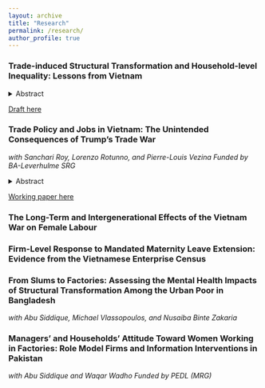```yaml
---
layout: archive
title: "Research"
permalink: /research/
author_profile: true
--- 
```


### Trade-induced Structural Transformation and Household-level Inequality: Lessons from Vietnam 
<details>

  _Funded by STEG - CEPR_
<summary> Abstract </summary>

There is little consensus on whether access to foreign export markets can promote gender equality in developing countries. This paper leverages the US-Vietnam Bilateral Trade Agreement (BTA) that came into force in 2001 as a natural experiment to explore whether the disproportionate expansion of the female-intensive wearing apparel sector can trigger the structural transformation of the female labour force in a way which promotes gender equality at the household level. By using a difference-in-differences strategy and through relying on panel data, I find that women residing in provinces that were more exposed to the BTA were more likely to work in the wearing apparel sector and increased their income relative to their husbands. I then examine whether the improvement in labour market opportunities and relative income of women led to changes in the allocation of resources that could be indicative of higher female intrahousehold bargaining power. I find that household consumption of `female-preferred' goods did not increase in provinces that experienced more exposure to the BTA.

</details>

[Draft here](https://anrisakaki.github.io/files/Trade_induced_structural_transformation_and_the_spousal_wage_gap.pdf)

### Trade Policy and Jobs in Vietnam: The Unintended Consequences of Trump’s Trade War
_with Sanchari Roy, Lorenzo Rotunno, and Pierre-Louis Vezina_
_Funded by BA-Leverhulme SRG_
<details>
<summary> Abstract </summary>

We use the US-China trade war as an exogenous shock to export opportunities in Vietnam and examine its effect on Vietnam’s exports and labor markets. We find that Vietnamese exports to the US were around 40 percent higher in 2020 relative to 2017 in sectors hit by US tariffs on Chinese products. This increase is driven by both new export product varieties and increased exports in existing categories. This expansion in export opportunities led to job creation and increased working hours in affected sectors relative to non-affected ones. It also led to an increase in wages, even more so for women workers.

</details>

[Working paper here](https://anrisakaki.github.io/files/Trump_and_Vietnam.pdf)

### The Long-Term and Intergenerational Effects of the Vietnam War on Female Labour

### Firm-Level Response to Mandated Maternity Leave Extension: Evidence from the Vietnamese Enterprise Census

### From Slums to Factories: Assessing the Mental Health Impacts of Structural Transformation Among the Urban Poor in Bangladesh
_with Abu Siddique, Michael Vlassopoulos, and Nusaiba Binte Zakaria_

### Managers’ and Households’ Attitude Toward Women Working in Factories: Role Model Firms and Information Interventions in Pakistan
_with Abu Siddique and Waqar Wadho_
_Funded by PEDL (MRG)_
